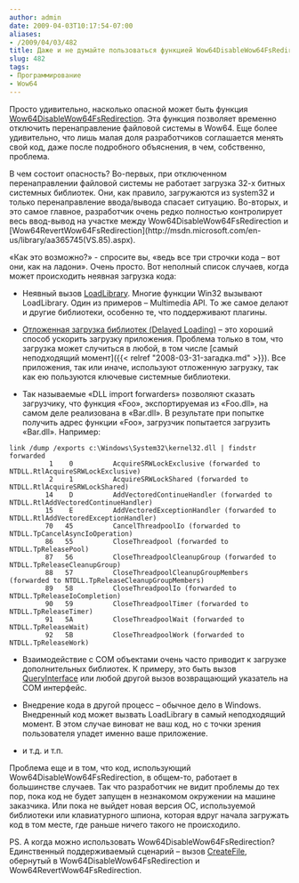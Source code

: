 ```yaml
---
author: admin
date: 2009-04-03T10:17:54-07:00
aliases:
- /2009/04/03/482
title: Даже и не думайте пользоваться функцией Wow64DisableWow64FsRedirection!
slug: 482
tags:
- Программирование
- Wow64
---
```


Просто удивительно, насколько опасной может быть функция [Wow64DisableWow64FsRedirection](http://msdn.microsoft.com/en-us/library/aa365743(VS.85).aspx). Эта функция позволяет временно отключить перенаправление файловой системы в Wow64. Еще более удивительно, что лишь малая доля разработчиков соглашается менять свой код, даже после подробного объяснения, в чем, собственно, проблема.

<!--more-->В чем состоит опасность? Во-первых, при отключенном перенаправлении файловой системы не работает загрузка 32-х битных системных библиотек. Они, как правило, загружаются из system32 и только перенаправление ввода/вывода спасает ситуацию. Во-вторых, и это самое главное, разработчик очень редко полностью контролирует весь ввод-вывод на участке между Wow64DisableWow64FsRedirection и [Wow64RevertWow64FsRedirection](http://msdn.microsoft.com/en-us/library/aa365745(VS.85).aspx). 

«Как это возможно?» - спросите вы, «ведь все три строчки кода – вот они, как на ладони». Очень просто. Вот неполный список случаев, когда может происходить неявная загрузка кода:

  * Неявный вызов [LoadLibrary](http://msdn.microsoft.com/en-us/library/ms684175(VS.85).aspx). Многие функции Win32 вызывают LoadLibrary. Один из примеров – Multimedia API. То же самое делают и другие библиотеки, особенно те, что поддерживают плагины.

  * [Отложенная загрузка библиотек (Delayed Loading)](http://msdn.microsoft.com/en-us/library/151kt790.aspx) – это хороший способ ускорить загрузку приложения. Проблема только в том, что загрузка может случиться в любой, в том числе [самый неподходящий момент]({{< relref "2008-03-31-загадка.md" >}}). Все приложения, так или иначе, используют отложенную загрузку, так как ею пользуются ключевые системные библиотеки.

  * Так называемые «DLL import forwarders» позволяют сказать загрузчику, что функция «Foo», экспортируемая из «Foo.dll», на самом деле реализована в «Bar.dll». В результате при попытке получить адрес функции «Foo», загрузчик попытается загрузить «Bar.dll». Например:

```no-highlight
link /dump /exports c:\Windows\System32\kernel32.dll | findstr forwarded
          1    0          AcquireSRWLockExclusive (forwarded to NTDLL.RtlAcquireSRWLockExclusive)
          2    1          AcquireSRWLockShared (forwarded to NTDLL.RtlAcquireSRWLockShared)
         14    D          AddVectoredContinueHandler (forwarded to NTDLL.RtlAddVectoredContinueHandler)
         15    E          AddVectoredExceptionHandler (forwarded to NTDLL.RtlAddVectoredExceptionHandler)
         70   45          CancelThreadpoolIo (forwarded to NTDLL.TpCancelAsyncIoOperation)
         86   55          CloseThreadpool (forwarded to NTDLL.TpReleasePool)
         87   56          CloseThreadpoolCleanupGroup (forwarded to NTDLL.TpReleaseCleanupGroup)
         88   57          CloseThreadpoolCleanupGroupMembers (forwarded to NTDLL.TpReleaseCleanupGroupMembers)
         89   58          CloseThreadpoolIo (forwarded to NTDLL.TpReleaseIoCompletion)
         90   59          CloseThreadpoolTimer (forwarded to NTDLL.TpReleaseTimer)
         91   5A          CloseThreadpoolWait (forwarded to NTDLL.TpReleaseWait)
         92   5B          CloseThreadpoolWork (forwarded to NTDLL.TpReleaseWork)
```

  * Взаимодействие с COM объектами очень часто приводит к загрузке дополнительных библиотек. К примеру, это быть вызов [QueryInterface](http://msdn.microsoft.com/en-us/library/ms682521(VS.85).aspx) или любой другой вызов возвращающий указатель на COM интерфейс.

  * Внедрение кода в другой процесс – обычное дело в Windows. Внедренный код может вызвать LoadLibrary в самый неподходящий момент. В этом случае виноват не ваш код, но с точки зрения пользователя упадет именно ваше приложение.

  * и т.д. и т.п.

Проблема еще и в том, что код, использующий Wow64DisableWow64FsRedirection, в общем-то, работает в большинстве случаев. Так что разработчик не видит проблемы до тех пор, пока код не будет запущен в незнакомом окружении на машине заказчика. Или пока не выйдет новая версия ОС, используемой библиотеки или клавиатурного шпиона, которая вдруг начала загружать код в том месте, где раньше ничего такого не происходило.

PS. А когда можно использовать Wow64DisableWow64FsRedirection? Единственный поддерживаемый сценарий – вызов [CreateFile](http://msdn.microsoft.com/en-us/library/aa363858(VS.85).aspx), обернутый в Wow64DisableWow64FsRedirection и Wow64RevertWow64FsRedirection.
